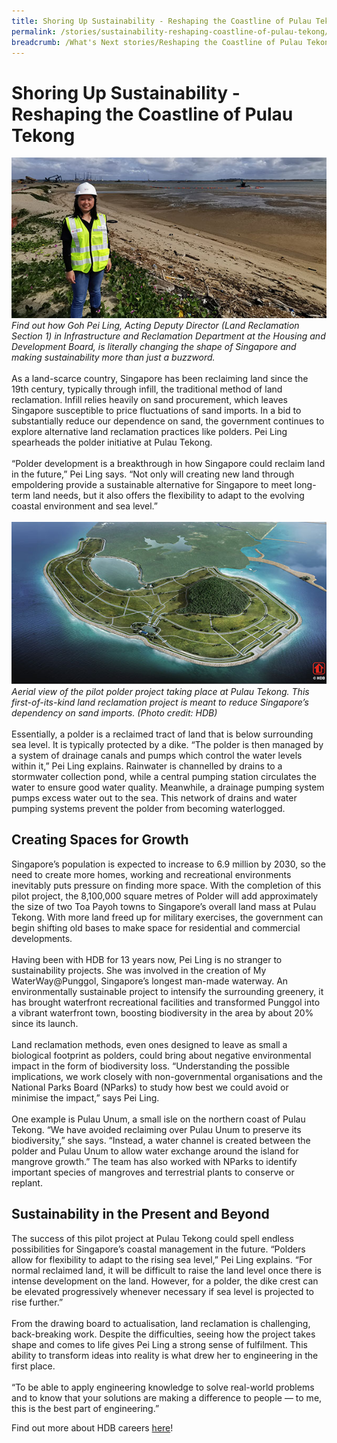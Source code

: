 ```yaml
---
title: Shoring Up Sustainability - Reshaping the Coastline of Pulau Tekong
permalink: /stories/sustainability-reshaping-coastline-of-pulau-tekong/
breadcrumb: /What's Next stories/Reshaping the Coastline of Pulau Tekong
---
```

# <b>Shoring Up Sustainability - Reshaping the Coastline of Pulau Tekong</b>
![BCA](/images/s3.1.jpg)
<br>
*Find out how Goh Pei Ling, Acting Deputy Director (Land Reclamation Section 1) in Infrastructure and Reclamation Department at the Housing and Development Board, is literally changing the shape of Singapore and making sustainability more than just a buzzword.*
<br>
<br>
As a land-scarce country, Singapore has been reclaiming land since the 19th century, typically through infill, the traditional method of land reclamation. Infill relies heavily on sand procurement, which leaves Singapore susceptible to price fluctuations of sand imports. In a bid to substantially reduce our dependence on sand, the government continues to explore alternative land reclamation practices like polders. Pei Ling spearheads the polder initiative at Pulau Tekong.
<br>
<br>
“Polder development is a breakthrough in how Singapore could reclaim land in the future,” Pei Ling says. “Not only will creating new land through empoldering provide a sustainable alternative for Singapore to meet long-term land needs, but it also offers the flexibility to adapt to the evolving coastal environment and sea level.”
<br>
<br>
![BCA](/images/s3.2.jpg)
*Aerial view of the pilot polder project taking place at Pulau Tekong. This first-of-its-kind land reclamation project is meant to reduce Singapore’s dependency on sand imports. (Photo credit: HDB)*
<br>
<br>
Essentially, a polder is a reclaimed tract of land that is below surrounding sea level. It is typically protected by a dike. “The polder is then managed by a system of drainage canals and pumps which control the water levels within it,” Pei Ling explains. Rainwater is channelled by drains to a stormwater collection pond, while a central pumping station circulates the water to ensure good water quality. Meanwhile, a drainage pumping system pumps excess water out to the sea. This network of drains and water pumping systems prevent the polder from becoming waterlogged.
<br>

## Creating Spaces for Growth
Singapore’s population is expected to increase to 6.9 million by 2030, so the need to create more homes, working and recreational environments inevitably puts pressure on finding more space. With the completion of this pilot project, the 8,100,000 square metres of Polder will add approximately the size of two Toa Payoh towns to Singapore’s overall land mass at Pulau Tekong. With more land freed up for military exercises, the government can begin shifting old bases to make space for residential and commercial developments.
<br>
<br>
Having been with HDB for 13 years now, Pei Ling is no stranger to sustainability projects. She was involved in the creation of My WaterWay@Punggol, Singapore’s longest man-made waterway. An environmentally sustainable project to intensify the surrounding greenery, it has brought waterfront recreational facilities and transformed Punggol into a vibrant waterfront town, boosting biodiversity in the area by about 20% since its launch.
<br>
<br>
Land reclamation methods, even ones designed to leave as small a biological footprint as polders, could bring about negative environmental impact in the form of biodiversity loss. “Understanding the possible implications, we work closely with non-governmental organisations and the National Parks Board (NParks) to study how best we could avoid or minimise the impact,” says Pei Ling.
<br>
<br>
One example is Pulau Unum, a small isle on the northern coast of Pulau Tekong. “We have avoided reclaiming over Pulau Unum to preserve its biodiversity,” she says. “Instead, a water channel is created between the polder and Pulau Unum to allow water exchange around the island for mangrove growth.” The team has also worked with NParks to identify important species of mangroves and terrestrial plants to conserve or replant.
<br>

## Sustainability in the Present and Beyond 
The success of this pilot project at Pulau Tekong could spell endless possibilities for Singapore’s coastal management in the future. “Polders allow for flexibility to adapt to the rising sea level,” Pei Ling explains. “For normal reclaimed land, it will be difficult to raise the land level once there is intense development on the land. However, for a polder, the dike crest can be elevated progressively whenever necessary if sea level is projected to rise further.”
<br>
<br>
From the drawing board to actualisation, land reclamation is challenging, back-breaking work. Despite the difficulties, seeing how the project takes shape and comes to life gives Pei Ling a strong sense of fulfilment. This ability to transform ideas into reality is what drew her to engineering in the first place.
<br>
<br>
“To be able to apply engineering knowledge to solve real-world problems and to know that your solutions are making a difference to people — to me, this is the best part of engineering.”

Find out more about HDB careers [here](http://careers.pageuppeople.com/688/cwlive/en/filter/?=&search-keyword=&brand=housing%20and%20development%20board&job-mail-subscribe-privacy=agree)!